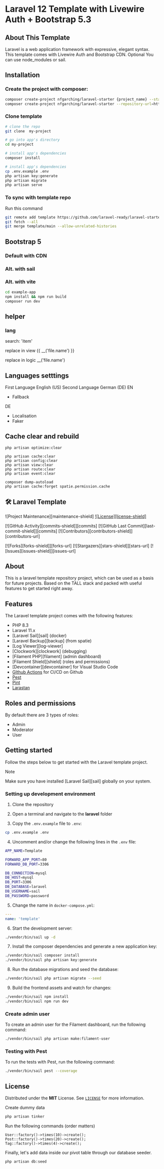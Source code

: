 # Laravel 12 Template with Livewire Auth + Bootstrap 5.3

## About This Template

Laravel is a web application framework with expressive, elegant syntax. This template comes with Livewire Auth and Bootstrap CDN. Optional You can use node_modules or sail.

## Installation

### Create the project with composer:

```bash
composer create-project nfgarching/laravel-starter {project_name} --stability=dev
composer create-project nfgarching/laravel-starter --repository-url=http://repo.yourcomposerrepo.com
```

### Clone template

``` bash
# clone the repo
git clone  my-project

# go into app's directory
cd my-project

# install app's dependencies
composer install

# install app's dependencies
cp .env.example .env
php artisan key:generate
php artisan migrate
php artisan serve

```

### To sync with template repo

Run this command

``` bash
git remote add template https://github.com/laravel-ready/laravel-starter
git fetch --all
git merge template/main --allow-unrelated-histories
```

## Bootstrap 5

### Default with CDN

### Alt. with sail

### Alt. with vite

``` bash
cd example-app
npm install && npm run build
composer run dev
```

## helper

### lang

search: 'item'

replace in view {{ __('file.name') }}

replace in logic __('file.name')

## Languages setttings

First Language English (US)
Second Language German (DE)
EN

- Fallback

DE

- Localisation
- Faker

## Cache clear and rebuild

```shell
php artisan optimize:clear
```

```shell
php artisan cache:clear
php artisan config:clear
php artisan view:clear
php artisan route:clear
php artisan event:clear
```

```shell
composer dump-autoload 
php artisan cache:forget spatie.permission.cache 
```

## 🛠️ Laravel Template
<!-- PROJECT SHIELDS -->
![Project Maintenance][maintenance-shield]
[![License][license-shield]](LICENSE)

[![GitHub Activity][commits-shield]][commits]
[![GitHub Last Commit][last-commit-shield]][commits]
[![Contributors][contributors-shield]][contributors-url]

[![Forks][forks-shield]][forks-url]
[![Stargazers][stars-shield]][stars-url]
[![Issues][issues-shield]][issues-url]

## About

This is a laravel template repository project, which can be used as a basis for future projects. Based on the TALL stack and packed with useful features to get started right away.

## Features

The Laravel template project comes with the following features:

- PHP 8.3
- Laravel 11.x
- [Laravel Sail][sail] (docker)
- [Laravel Backup][backup] (from spatie)
- [Log Viewer][log-viewer]
- [Clockwork][clockwork] (debugging)
- [Filament PHP][filament] (admin dashboard)
- [Filament Shield][shield] (roles and permissions)
- [Devcontainer][devcontainer] for Visual Studio Code
- [GIthub Actions](.github/workflows) for CI/CD on Github
- [Pest](.github/workflows/tests.yaml)
- [Pint](.github/workflows/linting.yaml)
- [Larastan](.github/workflows/typing.yaml)

## Roles and permissions

By default there are 3 types of roles:

- Admin
- Moderator
- User

## Getting started

Follow the steps below to get started with the Laravel template project.

> [!NOTE]
> Make sure you have installed [Laravel Sail][sail] globally on your system.

### Setting up development environment

1. Clone the repository
2. Open a terminal and navigate to the **laravel** folder

3. Copy the `.env.example` file to `.env`:

```bash
cp .env.example .env
```

4. Uncomment and/or change the following lines in the `.env` file:

```bash
APP_NAME=Template

FORWARD_APP_PORT=80
FORWARD_DB_PORT=3306

DB_CONNECTION=mysql
DB_HOST=mysql
DB_PORT=3306
DB_DATABASE=laravel
DB_USERNAME=sail
DB_PASSWORD=password
```

5. Change the name in `docker-compose.yml`:

```yaml
---
name: 'template'
```

6. Start the development server:

```bash
./vendor/bin/sail up -d
```

7. Install the composer dependencies and generate a new application key:

```bash
./vendor/bin/sail composer install
./vendor/bin/sail php artisan key:generate
```

8. Run the database migrations and seed the database:

```bash
./vendor/bin/sail php artisan migrate --seed
```

9. Build the frontend assets and watch for changes:

```bash
./vendor/bin/sail npm install
./vendor/bin/sail npm run dev
```

### Create admin user

To create an admin user for the Filament dashboard, run the following command:

```bash
./vendor/bin/sail php artisan make:filament-user
```

### Testing with Pest

To run the tests with Pest, run the following command:

```bash
./vendor/bin/sail pest --coverage
```

## License

Distributed under the **MIT** License. See [`LICENSE`](LICENSE) for more information.

Create dummy data

``` bash
php artisan tinker
```

Run the following commands (order matters)

``` tinker
User::factory()->times(10)->create();
Post::factory()->times(20)->create();
Tag::factory()->times(4)->create();
```

Finally, let's add data inside our pivot table through our database seeder.

``` bash
php artisan db:seed
```
